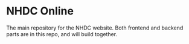 # NHDC Online
The main repository for the NHDC website. Both frontend and backend parts are in this repo, and will build together.
